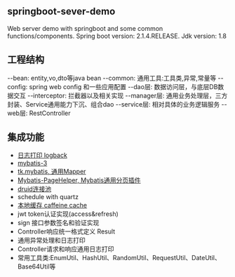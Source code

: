 ## springboot-sever-demo
Web server demo with springboot and some common functions/components.
Spring boot version: 2.1.4.RELEASE.
Jdk version: 1.8
## 工程结构
--bean: entity,vo,dto等java bean
--common: 通用工具:工具类,异常,常量等
--config: spring web config 和一些应用配置
--dao层: 数据访问层，与底层DB数据交互
--interceptor: 拦截器以及相关实现
--manager层: 通用业务处理层，三方封装、Service通用能力下沉、组合dao
--service层: 相对具体的业务逻辑服务
--web层: RestController

## 集成功能
- [日志打印 logback](http://logback.qos.ch/)
- [mybatis-3](https://mybatis.org/mybatis-3/)
- [tk.mybatis, 通用Mapper](https://github.com/abel533/Mapper )
- [Mybatis-PageHelper, Mybatis通用分页插件](https://github.com/pagehelper/Mybatis-PageHelper)
- [druid连接池](https://github.com/alibaba/druid)
- schedule with quartz
- [本地缓存 caffeine cache](https://github.com/ben-manes/caffeine)
- jwt token认证实现(access&refresh)
- sign 接口参数签名和验证实现
- Controller响应统一格式定义 Result<T>
- 通用异常处理和日志打印
- Controller请求和响应通用日志打印
- 常用工具类:EnumUtil、HashUtil、RandomUtil、RequestUtil、DateUtil、Base64Util等





